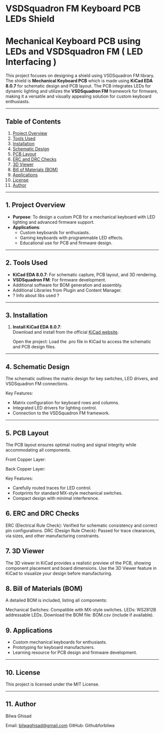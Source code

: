 # VSDSquadron FM Keyboard PCB LEDs Shield

# Mechanical Keyboard PCB using LEDs and VSDSquadron FM ( LED Interfacing )

This project focuses on designing a shield using VSDSquadron FM library. The shield is **Mechanical Keyboard PCB** which is made using **KiCad EDA 8.0.7** for schematic design and PCB layout. The PCB integrates LEDs for dynamic lighting and utilizes the **VSDSquadron FM** framework for firmware, making it a versatile and visually appealing solution for custom keyboard enthusiasts.

---

## Table of Contents
1. [Project Overview](#project-overview)
2. [Tools Used](#tools-used)
3. [Installation](#installation)
4. [Schematic Design](#schematic-design)
5. [PCB Layout](#pcb-layout)
6. [ERC and DRC Checks](#erc-and-drc-checks)
7. [3D Viewer](#3d-viewer)
8. [Bill of Materials (BOM)](#bill-of-materials-bom)
9. [Applications](#applications)
10. [License](#license)
11. [Author](#author)

---

## 1. Project Overview

- **Purpose**: To design a custom PCB for a mechanical keyboard with LED lighting and advanced firmware support.
- **Applications**: 
  - Custom keyboards for enthusiasts.
  - Gaming keyboards with programmable LED effects.
  - Educational use for PCB and firmware design.

---

## 2. Tools Used

- **KiCad EDA 8.0.7**: For schematic capture, PCB layout, and 3D rendering.
- **VSDSquadron FM**: For firmware development.
- Additional software for BOM generation and assembly.
- Additional Libraries from Plugin and Content Manager.
- ? Info about  libs used ?

---

## 3. Installation

1. **Install KiCad EDA 8.0.7**:  
   Download and install from the official [KiCad website](https://www.kicad.org).

   Open the project:
   Load the .pro file in KiCad to access the schematic and PCB design files.

---

## 4. Schematic Design
The schematic outlines the matrix design for key switches, LED drivers, and VSDSquadron FM connections.

Key Features:
* Matrix configuration for keyboard rows and columns.
* Integrated LED drivers for lighting control.
* Connection to the VSDSquadron FM framework.

---

## 5. PCB Layout
The PCB layout ensures optimal routing and signal integrity while accommodating all components.

Front Copper Layer:

Back Copper Layer:

Key Features:
* Carefully routed traces for LED control.
* Footprints for standard MX-style mechanical switches.
* Compact design with minimal interference.

## 6. ERC and DRC Checks
ERC (Electrical Rule Check): Verified for schematic consistency and correct pin configurations.
DRC (Design Rule Check): Passed for trace clearances, via sizes, and other manufacturing constraints.

## 7. 3D Viewer
The 3D viewer in KiCad provides a realistic preview of the PCB, showing component placement and board dimensions.
Use the 3D Viewer feature in KiCad to visualize your design before manufacturing.

## 8. Bill of Materials (BOM)
A detailed BOM is included, listing all components:

Mechanical Switches: Compatible with MX-style switches.
LEDs: WS2812B addressable LEDs.
Download the BOM file: BOM.csv (include if available).

## 9. Applications
* Custom mechanical keyboards for enthusiasts.
* Prototyping for keyboard manufacturers.
* Learning resource for PCB design and firmware development.

---

## 10. License
This project is licensed under the MIT License.

---

## 11. Author 
Bilwa Ghisad

Email: bilwaghisad@gmail.com
GitHub: Githubforbilwa




